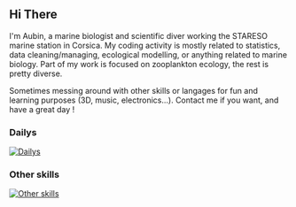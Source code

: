 ## Hi There

I'm Aubin, a marine biologist and scientific diver working the STARESO marine station in Corsica. My coding activity is mostly related to statistics, data cleaning/managing, ecological modelling, or anything related to marine biology. Part of my work is focused on zooplankton ecology, the rest is pretty diverse.

Sometimes messing around with other skills or langages for fun and learning purposes (3D, music, electronics...). Contact me if you want, and have a great day  ! 

### Dailys
[![Dailys](https://skillicons.dev/icons?i=r,obsidian,git,github,windows,vscode)](https://skillicons.dev)

### Other skills
[![Other skills](https://skillicons.dev/icons?i=postgres,html,py,linux,blender,ableton,vscode)](https://skillicons.dev)

<!--
**awoehrel/awoehrel** is a ✨ _special_ ✨ repository because its `README.md` (this file) appears on your GitHub profile.

Here are some ideas to get you started:

- 🔭 I’m currently working on ...
- 🌱 I’m currently learning ...
- 👯 I’m looking to collaborate on ...
- 🤔 I’m looking for help with ...
- 💬 Ask me about ...
- 📫 How to reach me: ...
- 😄 Pronouns: ...
- ⚡ Fun fact: ...
-->
